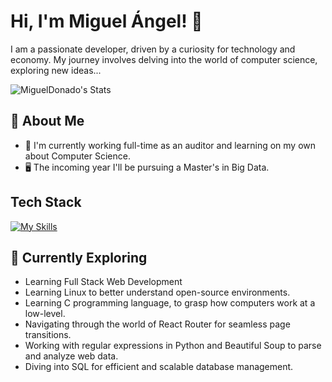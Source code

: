 # Hi, I'm Miguel Ángel! 👋

I am a passionate developer, driven by a curiosity for technology and economy. My journey involves delving into the world of computer science, exploring new ideas...

![MiguelDonado's Stats](https://github-readme-stats.vercel.app/api?username=MiguelDonado&theme=vue-dark&show_icons=true&hide_border=true&count_private=true)

## 🚀 About Me

- 🔭 I'm currently working full-time as an auditor and learning on my own about Computer Science.
- 🖥️ The incoming year I'll be pursuing a Master's in Big Data. 

## Tech Stack
[![My Skills](https://skillicons.dev/icons?i=python,js,react,html,css,linux,c)](https://skillicons.dev)

## 🌱 Currently Exploring

  - Learning Full Stack Web Development
  - Learning Linux to better understand open-source environments.
  - Learning C programming language, to grasp how computers work at a low-level.
  - Navigating through the world of React Router for seamless page transitions.
  - Working with regular expressions in Python and Beautiful Soup to parse and analyze web data.
  - Diving into SQL for efficient and scalable database management.
